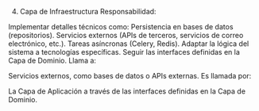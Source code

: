 4. Capa de Infraestructura
Responsabilidad:

Implementar detalles técnicos como:
Persistencia en bases de datos (repositorios).
Servicios externos (APIs de terceros, servicios de correo electrónico, etc.).
Tareas asíncronas (Celery, Redis).
Adaptar la lógica del sistema a tecnologías específicas.
Seguir las interfaces definidas en la Capa de Dominio.
Llama a:

Servicios externos, como bases de datos o APIs externas.
Es llamada por:

La Capa de Aplicación a través de las interfaces definidas en la Capa de Dominio.